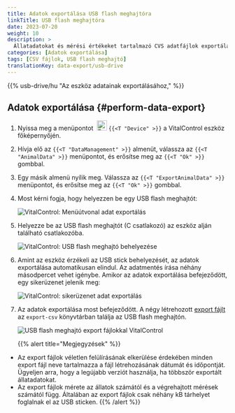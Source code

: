 ```yaml
---
title: Adatok exportálása USB flash meghajtóra
linkTitle: USB flash meghajtóra
date: 2023-07-20
weight: 10
description: >
  Állatadatokat és mérési értékeket tartalmazó CVS adatfájlok exportálása a VitalControl eszközről egy USB flash meghajtóra.
categories: [Adatok exportálása]
tags: [CSV fájlok, USB flash meghajtó]
translationKey: data-export/usb-drive
---
```

{{% usb-drive/hu "Az eszköz adatainak exportálásához," %}}

## Adatok exportálása {#perform-data-export}	

1. Nyissa meg a menüpontot &nbsp;<img src="/icons/device.svg" width="23" align="bottom" alt="Eszköz" /> `{{<T "Device" >}}` a VitalControl eszköz főképernyőjén.

2. Hívja elő az `{{<T "DataManagement" >}}` almenüt, válassza az `{{<T "AnimalData" >}}` menüpontot, és erősítse meg az `{{<T "Ok" >}}` gombbal.

3. Egy másik almenü nyílik meg. Válassza az `{{<T "ExportAnimalData" >}}` menüpontot, és erősítse meg az `{{<T "Ok" >}}` gombbal.

4. Most kérni fogja, hogy helyezzen be egy USB flash meghajtót:

   ![VitalControl: Menüútvonal adat exportálás](../images/data-export.png "Adatok exportálásának előhívása")

5. Helyezze be az USB flash meghajtót (C csatlakozó) az eszköz alján található csatlakozóba.

   ![VitalControl: USB flash meghajtó behelyezése](/images/firmware/update/plug-in-dual-usb-stick.svg "USB flash meghajtó behelyezése")

6. Amint az eszköz érzékeli az USB stick behelyezését, az adatok exportálása automatikusan elindul. Az adatmentés írása néhány másodpercet vehet igénybe. Amikor az adatok exportálása befejeződött, egy sikerüzenet jelenik meg:

   ![VitalControl: sikerüzenet adat exportálás](../images/success-data-export.png "Sikeres adat exportálás")

7. Az adatok exportálása most befejeződött. A négy létrehozott [export fájlt](../export-files/) az `export-csv` könyvtárban találja az USB flash meghajtón.

   ![USB flash meghajtó export fájlokkal VitalControl](../images/export-files.png "Export fájlok USB flash meghajtón")

   {{% alert title="Megjegyzések" %}}
  - Az export fájlok véletlen felülírásának elkerülése érdekében minden export fájl neve tartalmazza a fájl létrehozásának dátumát és időpontját. Ügyeljen arra, hogy a legújabb verziót használja, ha többször exportált állatadatokat.
  - Az export fájlok mérete az állatok számától és a végrehajtott mérések számától függ. Általában az export fájlok csak néhány kB tárhelyet foglalnak el az USB sticken.
   {{% /alert %}}
